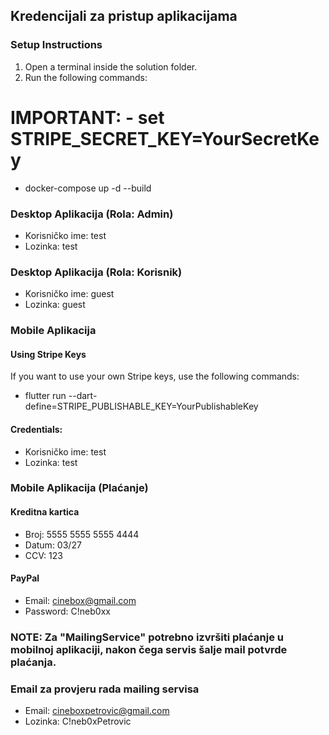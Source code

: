 ## Kredencijali za pristup aplikacijama

### Setup Instructions

1. Open a terminal inside the solution folder.
2. Run the following commands:

# IMPORTANT: - set STRIPE_SECRET_KEY=YourSecretKey
- docker-compose up -d --build


### Desktop Aplikacija (Rola: Admin)
- Korisničko ime: test
- Lozinka: test

### Desktop Aplikacija (Rola: Korisnik)
- Korisničko ime: guest
- Lozinka: guest

### Mobile Aplikacija

  #### Using Stripe Keys
  If you want to use your own Stripe keys, use the following commands:
   - flutter run --dart-define=STRIPE_PUBLISHABLE_KEY=YourPublishableKey
  
  #### Credentials:
  - Korisničko ime: test
  - Lozinka: test

### Mobile Aplikacija (Plaćanje)
 #### Kreditna kartica
  - Broj: 5555 5555 5555 4444
  - Datum: 03/27
  - CCV: 123

 #### PayPal
  - Email: cinebox@gmail.com
  - Password: C!neb0xx

### NOTE: Za "MailingService" potrebno izvršiti plaćanje u mobilnoj aplikaciji, nakon čega servis šalje mail potvrde plaćanja.

### Email za provjeru rada mailing servisa 
- Email: cineboxpetrovic@gmail.com
- Lozinka: C!neb0xPetrovic
